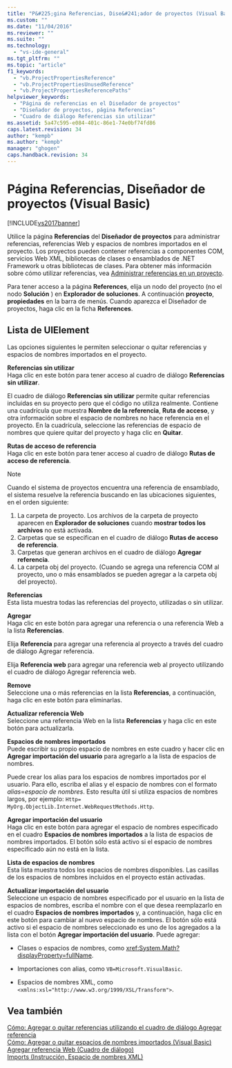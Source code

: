 ```yaml
---
title: "P&#225;gina Referencias, Dise&#241;ador de proyectos (Visual Basic) | Microsoft Docs"
ms.custom: ""
ms.date: "11/04/2016"
ms.reviewer: ""
ms.suite: ""
ms.technology: 
  - "vs-ide-general"
ms.tgt_pltfrm: ""
ms.topic: "article"
f1_keywords: 
  - "vb.ProjectPropertiesReference"
  - "vb.ProjectPropertiesUnusedReference"
  - "vb.ProjectPropertiesReferencePaths"
helpviewer_keywords: 
  - "Página de referencias en el Diseñador de proyectos"
  - "Diseñador de proyectos, página Referencias"
  - "Cuadro de diálogo Referencias sin utilizar"
ms.assetid: 5a47c595-e084-401c-86e1-74e0bf74fd86
caps.latest.revision: 34
author: "kempb"
ms.author: "kempb"
manager: "ghogen"
caps.handback.revision: 34
---
```

# P&#225;gina Referencias, Dise&#241;ador de proyectos (Visual Basic)
[!INCLUDE[vs2017banner](../../code-quality/includes/vs2017banner.md)]

Utilice la página **Referencias** del **Diseñador de proyectos** para administrar referencias, referencias Web y espacios de nombres importados en el proyecto.  Los proyectos pueden contener referencias a componentes COM, servicios Web XML, bibliotecas de clases o ensamblados de .NET Framework u otras bibliotecas de clases.  Para obtener más información sobre cómo utilizar referencias, vea [Administrar referencias en un proyecto](../../ide/managing-references-in-a-project.md).  
  
 Para tener acceso a la página **References**, elija un nodo del proyecto \(no el nodo **Solución** \) en **Explorador de soluciones**.  A continuación **proyecto**, **propiedades** en la barra de menús.  Cuando aparezca el Diseñador de proyectos, haga clic en la ficha **References**.  
  
## Lista de UIElement  
 Las opciones siguientes le permiten seleccionar o quitar referencias y espacios de nombres importados en el proyecto.  
  
 **Referencias sin utilizar**  
 Haga clic en este botón para tener acceso al cuadro de diálogo **Referencias sin utilizar**.  
  
 El cuadro de diálogo **Referencias sin utilizar** permite quitar referencias incluidas en su proyecto pero que el código no utiliza realmente.  Contiene una cuadrícula que muestra **Nombre de la referencia**, **Ruta de acceso**, y otra información sobre el espacio de nombres no hace referencia en el proyecto.  En la cuadrícula, seleccione las referencias de espacio de nombres que quiere quitar del proyecto y haga clic en **Quitar**.  
  
 **Rutas de acceso de referencia**  
 Haga clic en este botón para tener acceso al cuadro de diálogo **Rutas de acceso de referencia**.  
  
> [!NOTE]
>  Cuando el sistema de proyectos encuentra una referencia de ensamblado, el sistema resuelve la referencia buscando en las ubicaciones siguientes, en el orden siguiente:  
>   
>  1.  La carpeta de proyecto.  Los archivos de la carpeta de proyecto aparecen en **Explorador de soluciones** cuando **mostrar todos los archivos** no está activada.  
> 2.  Carpetas que se especifican en el cuadro de diálogo **Rutas de acceso de referencia**.  
> 3.  Carpetas que generan archivos en el cuadro de diálogo **Agregar referencia**.  
> 4.  La carpeta obj del proyecto.  \(Cuando se agrega una referencia COM al proyecto, uno o más ensamblados se pueden agregar a la carpeta obj del proyecto\).  
  
 **Referencias**  
 Esta lista muestra todas las referencias del proyecto, utilizadas o sin utilizar.  
  
 **Agregar**  
 Haga clic en este botón para agregar una referencia o una referencia Web a la lista **Referencias**.  
  
 Elija **Referencia** para agregar una referencia al proyecto a través del cuadro de diálogo Agregar referencia.  
  
 Elija **Referencia web** para agregar una referencia web al proyecto utilizando el cuadro de diálogo Agregar referencia web.  
  
 **Remove**  
 Seleccione una o más referencias en la lista **Referencias**, a continuación, haga clic en este botón para eliminarlas.  
  
 **Actualizar referencia Web**  
 Seleccione una referencia Web en la lista **Referencias** y haga clic en este botón para actualizarla.  
  
 **Espacios de nombres importados**  
 Puede escribir su propio espacio de nombres en este cuadro y hacer clic en **Agregar importación del usuario** para agregarlo a la lista de espacios de nombres.  
  
 Puede crear los alias para los espacios de nombres importados por el usuario.  Para ello, escriba el alias y el espacio de nombres con el formato *alias*\=*espacio de nombres*.  Esto resulta útil si utiliza espacios de nombres largos, por ejemplo: `Http= MyOrg.ObjectLib.Internet.WebRequestMethods.Http`.  
  
 **Agregar importación del usuario**  
 Haga clic en este botón para agregar el espacio de nombres especificado en el cuadro **Espacios de nombres importados** a la lista de espacios de nombres importados.  El botón sólo está activo si el espacio de nombres especificado aún no está en la lista.  
  
 **Lista de espacios de nombres**  
 Esta lista muestra todos los espacios de nombres disponibles.  Las casillas de los espacios de nombres incluidos en el proyecto están activadas.  
  
 **Actualizar importación del usuario**  
 Seleccione un espacio de nombres especificado por el usuario en la lista de espacios de nombres, escriba el nombre con el que desea reemplazarlo en el cuadro **Espacios de nombres importados** y, a continuación, haga clic en este botón para cambiar al nuevo espacio de nombres.  El botón sólo está activo si el espacio de nombres seleccionado es uno de los agregados a la lista con el botón **Agregar importación del usuario**.  Puede agregar:  
  
-   Clases o espacios de nombres, como <xref:System.Math?displayProperty=fullName>.  
  
-   Importaciones con alias, como `VB=Microsoft.VisualBasic`.  
  
-   Espacios de nombres XML, como `<xmlns:xsl="http://www.w3.org/1999/XSL/Transform">`.  
  
## Vea también  
 [Cómo: Agregar o quitar referencias utilizando el cuadro de diálogo Agregar referencia](http://msdn.microsoft.com/es-es/3bd75d61-f00c-47c0-86a2-dd1f20e231c9)   
 [Cómo: Agregar o quitar espacios de nombres importados \(Visual Basic\)](../../ide/how-to-add-or-remove-imported-namespaces-visual-basic.md)   
 [Agregar referencia Web \(Cuadro de diálogo\)](http://msdn.microsoft.com/es-es/bdf05776-c591-40af-bfd7-e1e2aa1e87b5)   
 [Imports \(Instrucción, Espacio de nombres XML\)](/dotnet/visual-basic/language-reference/statements/imports-statement-xml-namespace)